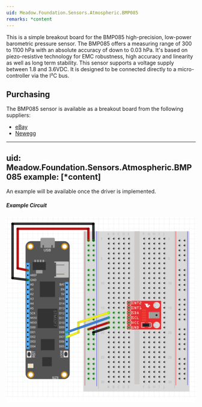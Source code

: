 ```yaml
---
uid: Meadow.Foundation.Sensors.Atmospheric.BMP085
remarks: *content
---
```


This is a simple breakout board for the BMP085 high-precision, low-power barometric pressure sensor. The BMP085 offers a measuring range of 300 to 1100 hPa with an absolute accuracy of down to 0.03 hPa. It's based on piezo-resistive technology for EMC robustness, high accuracy and linearity as well as long term stability. This sensor supports a voltage supply between 1.8 and 3.6VDC. It is designed to be connected directly to a micro-controller via the I²C bus.

## Purchasing

The BMP085 sensor is available as a breakout board from the following suppliers:

* [eBay](https://www.ebay.ca/i/264079528208?chn=ps&mkevt=1&mkrid=706-89093-2056-0&mkcid=2&dispItem=1)
* [Newegg](https://www.newegg.ca/Product/Product.aspx?Item=9SIAHS380B7879&ignorebbr=1&source=region&nm_mc=KNC-GoogleAdwordsCAMKPL-PC&cm_mmc=KNC-GoogleAdwordsCAMKPL-PC-_-pla-Omicron-_-Gadgets-_-9SIAHS380B7879&gclid=Cj0KCQiA-8PjBRCWARIsADc18TLajOL-0XnxU_Rf-fKnyOzw8iv3fekb3e_9rwLBZ87KViDusU6fRcMaAvHeEALw_wcB)


---
uid: Meadow.Foundation.Sensors.Atmospheric.BMP085
example: [*content]
---

An example will be available once the driver is implemented.

##### Example Circuit

![](/API_Assets/Meadow.Foundation.Sensors.Atmospheric.BMP085/BMP085.svg)